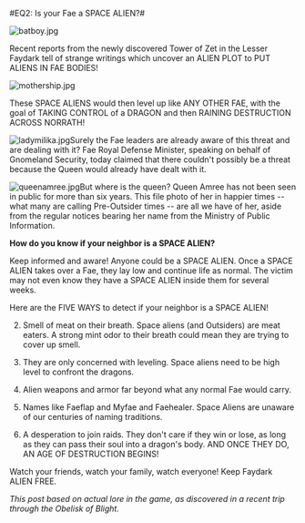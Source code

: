 #EQ2: Is your Fae a SPACE ALIEN?#

![batboy.jpg](http://westkarana.com/wp-content/uploads/2006/11/batboy.jpg)

Recent reports from the newly discovered Tower of Zet in the Lesser Faydark tell of strange writings which uncover an ALIEN PLOT to PUT ALIENS IN FAE BODIES!

![mothership.jpg](http://westkarana.com/wp-content/uploads/2006/11/mothership.jpg)

These SPACE ALIENS would then level up like ANY OTHER FAE, with the goal of TAKING CONTROL of a DRAGON and then RAINING DESTRUCTION ACROSS NORRATH!

![ladymilika.jpg](http://westkarana.com/wp-content/uploads/2006/11/ladymilika.jpg)Surely the Fae leaders are already aware of this threat and are dealing with it? Fae Royal Defense Minister, speaking on behalf of Gnomeland Security, today claimed that there couldn't possibly be a threat because the Queen would already have dealt with it.

![queenamree.jpg](http://westkarana.com/wp-content/uploads/2006/11/queenamree.jpg)But where is the queen? Queen Amree has not been seen in public for more than six years. This file photo of her in happier times -- what many are calling Pre-Outsider times -- are all we have of her, aside from the regular notices bearing her name from the Ministry of Public Information.

**How do you know if your neighbor is a SPACE ALIEN?**

Keep informed and aware! Anyone could be a SPACE ALIEN. Once a SPACE ALIEN takes over a Fae, they lay low and continue life as normal. The victim may not even know they have a SPACE ALIEN inside them for several weeks.

Here are the FIVE WAYS to detect if your neighbor is a SPACE ALIEN!

 2. Smell of meat on their breath. Space aliens (and Outsiders) are meat eaters. A strong mint odor to their breath could mean they are trying to cover up smell.

 4. They are only concerned with leveling. Space aliens need to be high level to confront the dragons.

 6. Alien weapons and armor far beyond what any normal Fae would carry.

 8. Names like Faeflap and Myfae and Faehealer. Space Aliens are unaware of our centuries of naming traditions.

 10. A desperation to join raids. They don't care if they win or lose, as long as they can pass their soul into a dragon's body. AND ONCE THEY DO, AN AGE OF DESTRUCTION BEGINS!



Watch your friends, watch your family, watch everyone! Keep Faydark ALIEN FREE.

*This post based on actual lore in the game, as discovered in a recent trip through the Obelisk of Blight.*

